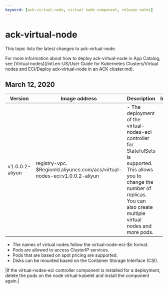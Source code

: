 ```yaml
---
keyword: [ack-virtual-node, virtual node component, release notes]
---
```


# ack-virtual-node

This topic lists the latest changes to ack-virtual-node.

For more information about how to deploy ack-virtual-node in App Catalog, see [Virtual nodes](/intl.en-US/User Guide for Kubernetes Clusters/Virtual nodes and ECI/Deploy ack-virtual-node in an ACK cluster.md).

## March 12, 2020

|Version|Image address|Description|Impact|
|-------|-------------|-----------|------|
|v1.0.0.2-aliyun|registry-vpc. $RegionId.aliyuncs.com/acs/virtual-nodes-eci:v1.0.0.2-aliyun|-   The deployment of the virtual-nodes-eci controller for StatefulSets is supported. This allows you to change the number of replicas. You can also create multiple virtual nodes and more pods.
-   The names of virtual nodes follow the virtual-node-eci-$n format.
-   Pods are allowed to access ClusterIP services.
-   Pods that are based on spot pricing are supported.
-   Disks can be mounted based on the Container Storage Interface \(CSI\).

|If the virtual-nodes-eci controller component is installed for a deployment, delete the pods on the node virtual-kubelet and install the component again.|

